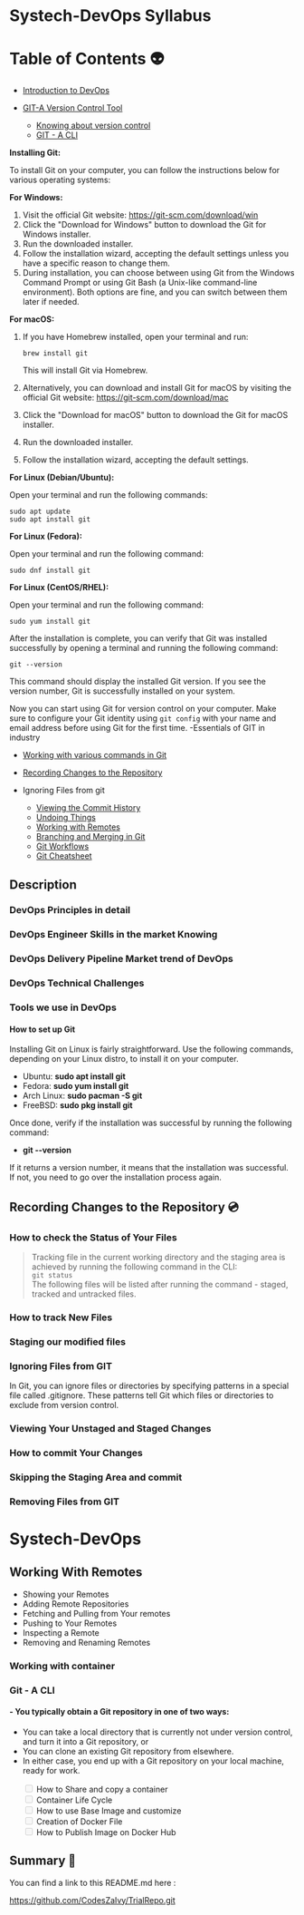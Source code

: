 # Systech-DevOps Syllabus 

# Table of Contents :alien:

-   [Introduction to DevOps](#Introduction)

-   [GIT-A Version Control Tool](#GIT-A-Version-Control-Tool)
    -   [Knowing about version control](#Knowing-about-version-control)
    -   [GIT - A CLI](#GIT---A-CLI)
    
**Installing Git:** 

   To install Git on your computer, you can follow the instructions below for various operating systems:

**For Windows:**

1. Visit the official Git website: https://git-scm.com/download/win
2. Click the "Download for Windows" button to download the Git for Windows installer.
3. Run the downloaded installer.
4. Follow the installation wizard, accepting the default settings unless you have a specific reason to change them.
5. During installation, you can choose between using Git from the Windows Command Prompt or using Git Bash (a Unix-like command-line environment). Both options are fine, and you can switch between them later if needed.

**For macOS:**

1. If you have Homebrew installed, open your terminal and run:
   ```
   brew install git
   ```
   This will install Git via Homebrew.

2. Alternatively, you can download and install Git for macOS by visiting the official Git website: <https://git-scm.com/download/mac>
3. Click the "Download for macOS" button to download the Git for macOS installer.
4. Run the downloaded installer.
5. Follow the installation wizard, accepting the default settings.

**For Linux (Debian/Ubuntu):**

Open your terminal and run the following commands:

```
sudo apt update
sudo apt install git
```

**For Linux (Fedora):**

Open your terminal and run the following command:

```
sudo dnf install git
```

**For Linux (CentOS/RHEL):**

Open your terminal and run the following command:

```
sudo yum install git
```

After the installation is complete, you can verify that Git was installed successfully by opening a terminal and running the following command:

```
git --version
```

This command should display the installed Git version. If you see the version number, Git is successfully installed on your system.

Now you can start using Git for version control on your computer. Make sure to configure your Git identity using `git config` with your name and email address before using Git for the first time.
        -Essentials of GIT in industry
-   [Working with various commands in Git](#Working-with-various-commands-in-Git)
-   [Recording Changes to the Repository](#Recording-Changes-to-the-Repository)
-   Ignoring Files from git

    -   [Viewing the Commit History](#Viewing-the-Commit-History)
    -   [Undoing Things](#Undoing-Things)
    -   [Working with Remotes](#Working-with-Remotes)
    -   [Branching and Merging in Git](#Branching-and-Merging-in-Git)
    -   [Git Workflows](#Git-Workflows)
    -   [Git Cheatsheet](#Git-Cheatsheet)

## Description

### DevOps Principles in detail


### DevOps Engineer Skills in the market Knowing

### DevOps Delivery Pipeline Market trend of DevOps

### DevOps Technical Challenges


### Tools we use in DevOps

#### How to set up Git

Installing Git on Linux is fairly straightforward. Use the following commands,
depending on your Linux distro, to install it on your computer.

-   Ubuntu: **sudo apt install git**
-   Fedora: **sudo yum install git**
-   Arch Linux: **sudo pacman -S git**
-   FreeBSD: **sudo pkg install git**

Once done, verify if the installation was successful by running the following command:

-   **git --version**

If it returns a version number, it means that the installation was successful. If not, you
need to go over the installation process again.

## Recording Changes to the Repository :cd:
### How to check the Status of Your Files
> Tracking file in the current working directory and the staging area is achieved by running the following command in the CLI:  
> `git status`  
> The following files will be listed after running the command - 
> staged, tracked and untracked files.
### How to track New Files

### Staging our modified files

### Ignoring Files from GIT
In Git, you can ignore files or directories by specifying patterns in a special file called .gitignore. These patterns tell Git which files or directories to exclude from version control.

### Viewing Your Unstaged and Staged Changes

### How to commit Your Changes

### Skipping the Staging Area and commit

### Removing Files from GIT

# Systech-DevOps
## Working With Remotes
- Showing your Remotes
- Adding Remote Repositories
- Fetching and Pulling from Your remotes
- Pushing to Your Remotes
- Inspecting a Remote
- Removing and Renaming Remotes

### Working with container

### Git - A CLI
#### -  You typically obtain a Git repository in one of two ways:
-  You can take a local directory that is currently not under version control, and turn it into a Git repository, or
-  You can clone an existing Git repository from elsewhere.
-  In either case, you end up with a Git repository on your local machine, ready for work.

<ul style="list-style-type: none;">
  <li><input type="checkbox" disabled> How to Share and copy a container</li>
  <li><input type="checkbox" disabled> Container Life Cycle</li>
  <li><input type="checkbox" disabled> How to use Base Image and customize</li>
  <li><input type="checkbox" disabled> Creation of Docker File</li>
  <li><input type="checkbox" disabled> How to Publish Image on Docker Hub</li>
</ul>

## Summary :memo:
You can find a link to this README.md here : 
 
  <https://github.com/CodesZaIvy/TrialRepo.git>
